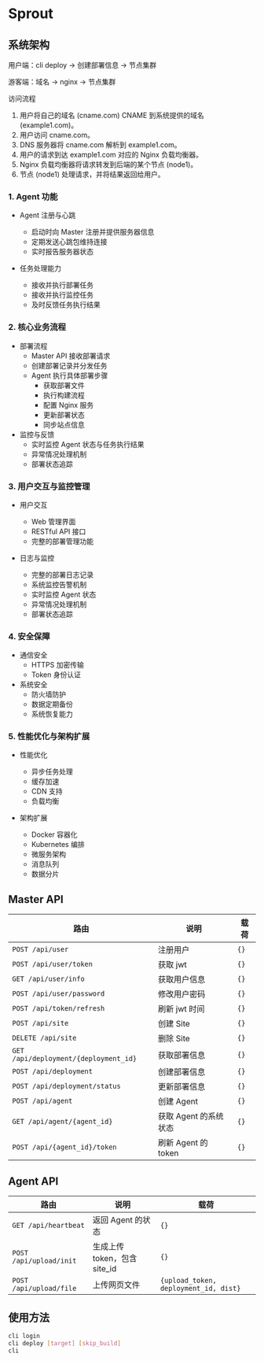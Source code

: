 # Sprout

## 系统架构

用户端：cli deploy -> 创建部署信息 -> 节点集群

游客端：域名 -> nginx -> 节点集群

访问流程

1. 用户将自己的域名 (cname.com) CNAME 到系统提供的域名 (example1.com)。
2. 用户访问 cname.com。
3. DNS 服务器将 cname.com 解析到 example1.com。
4. 用户的请求到达 example1.com 对应的 Nginx 负载均衡器。
5. Nginx 负载均衡器将请求转发到后端的某个节点 (node1)。
6. 节点 (node1) 处理请求，并将结果返回给用户。

### 1. Agent 功能

- Agent 注册与心跳
  - 启动时向 Master 注册并提供服务器信息
  - 定期发送心跳包维持连接
  - 实时报告服务器状态

- 任务处理能力
  - 接收并执行部署任务
  - 接收并执行监控任务
  - 及时反馈任务执行结果

### 2. 核心业务流程

- 部署流程
  - Master API 接收部署请求
  - 创建部署记录并分发任务
  - Agent 执行具体部署步骤
    - 获取部署文件
    - 执行构建流程
    - 配置 Nginx 服务
    - 更新部署状态
    - 同步站点信息
- 监控与反馈
  - 实时监控 Agent 状态与任务执行结果
  - 异常情况处理机制
  - 部署状态追踪

### 3. 用户交互与监控管理

- 用户交互
  - Web 管理界面
  - RESTful API 接口
  - 完整的部署管理功能

- 日志与监控
  - 完整的部署日志记录
  - 系统监控告警机制
  - 实时监控 Agent 状态
  - 异常情况处理机制
  - 部署状态追踪

### 4. 安全保障

- 通信安全
  - HTTPS 加密传输
  - Token 身份认证
- 系统安全
  - 防火墙防护
  - 数据定期备份
  - 系统恢复能力

### 5. 性能优化与架构扩展

- 性能优化
  - 异步任务处理
  - 缓存加速
  - CDN 支持
  - 负载均衡

- 架构扩展
  - Docker 容器化
  - Kubernetes 编排
  - 微服务架构
  - 消息队列
  - 数据分片

## Master API

| 路由                                  | 说明                  | 载荷 |
| ------------------------------------- | --------------------- | ---- |
| `POST /api/user`                      | 注册用户              | `{}` |
| `POST /api/user/token`                | 获取 jwt              | `{}` |
| `GET /api/user/info`                  | 获取用户信息          | `{}` |
| `POST /api/user/password`             | 修改用户密码          | `{}` |
| `POST /api/token/refresh`             | 刷新 jwt 时间         | `{}` |
| `POST /api/site`                      | 创建 Site             | `{}` |
| `DELETE /api/site`                    | 删除 Site             | `{}` |
| `GET /api/deployment/{deployment_id}` | 获取部署信息          | `{}` |
| `POST /api/deployment`                | 创建部署信息          | `{}` |
| `POST /api/deployment/status`         | 更新部署信息          | `{}` |
| `POST /api/agent`                     | 创建 Agent            | `{}` |
| `GET /api/agent/{agent_id}`           | 获取 Agent 的系统状态 | `{}` |
| `POST /api/{agent_id}/token`          | 刷新 Agent 的 token   | `{}` |

## Agent API

| 路由                    | 说明                         | 载荷                                  |
| ----------------------- | ---------------------------- | ------------------------------------- |
| `GET /api/heartbeat`    | 返回 Agent 的状态            | `{}`                                  |
| `POST /api/upload/init` | 生成上传 token，包含 site_id | `{}`                                  |
| `POST /api/upload/file` | 上传网页文件                 | `{upload_token, deployment_id, dist}` |

## 使用方法

```sh
cli login
cli deploy [target] [skip_build]
cli 
```
